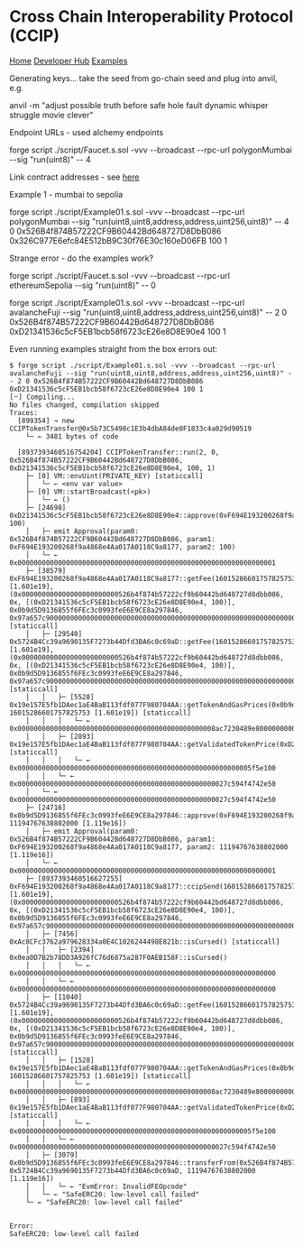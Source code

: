 # Cross Chain Interoperability Protocol (CCIP)

[Home](https://chain.link/cross-chain)
[Developer Hub](https://dev.chain.link/)
[Examples](https://docs.chain.link/ccip/examples)


Generating keys... take the seed from go-chain seed and plug into anvil, e.g.

anvil -m "adjust possible truth before safe hole fault dynamic whisper struggle movie clever"

Endpoint URLs - used alchemy endpoints

forge script ./script/Faucet.s.sol -vvv --broadcast --rpc-url polygonMumbai --sig "run(uint8)" -- 4

Link contract addresses - see [here](https://docs.chain.link/resources/link-token-contracts)


Example 1 - mumbai to sepolia

forge script ./script/Example01.s.sol -vvv --broadcast --rpc-url polygonMumbai --sig "run(uint8,uint8,address,address,uint256,uint8)" -- 4 0 0x526B4f874B57222CF9B60442Bd648727D8DbB086  0x326C977E6efc84E512bB9C30f76E30c160eD06FB 100 1

Strange error - do the examples work?

forge script ./script/Faucet.s.sol -vvv --broadcast --rpc-url ethereumSepolia --sig "run(uint8)" -- 0

forge script ./script/Example01.s.sol -vvv --broadcast --rpc-url avalancheFuji --sig "run(uint8,uint8,address,address,uint256,uint8)" -- 2 0 0x526B4f874B57222CF9B60442Bd648727D8DbB086 0xD21341536c5cF5EB1bcb58f6723cE26e8D8E90e4 100 1


Even running examples straight from the box errors out:

```
$ forge script ./script/Example01.s.sol -vvv --broadcast --rpc-url avalancheFuji --sig "run(uint8,uint8,address,address,uint256,uint8)" -- 2 0 0x526B4f874B57222CF9B60442Bd648727D8DbB086 0xD21341536c5cF5EB1bcb58f6723cE26e8D8E90e4 100 1
[⠒] Compiling...
No files changed, compilation skipped
Traces:
  [899354] → new CCIPTokenTransfer@0x5b73C5498c1E3b4dbA84de0F1833c4a029d90519
    └─ ← 3481 bytes of code

  [8937393460516754204] CCIPTokenTransfer::run(2, 0, 0x526B4f874B57222CF9B60442Bd648727D8DbB086, 0xD21341536c5cF5EB1bcb58f6723cE26e8D8E90e4, 100, 1)
    ├─ [0] VM::envUint(PRIVATE_KEY) [staticcall]
    │   └─ ← <env var value>
    ├─ [0] VM::startBroadcast(<pk>)
    │   └─ ← ()
    ├─ [24698] 0xD21341536c5cF5EB1bcb58f6723cE26e8D8E90e4::approve(0xF694E193200268f9a4868e4Aa017A0118C9a8177, 100)
    │   ├─ emit Approval(param0: 0x526B4f874B57222CF9B60442Bd648727D8DbB086, param1: 0xF694E193200268f9a4868e4Aa017A0118C9a8177, param2: 100)
    │   └─ ← 0x0000000000000000000000000000000000000000000000000000000000000001
    ├─ [38579] 0xF694E193200268f9a4868e4Aa017A0118C9a8177::getFee(16015286601757825753 [1.601e19], (0x000000000000000000000000526b4f874b57222cf9b60442bd648727d8dbb086, 0x, [(0xD21341536c5cF5EB1bcb58f6723cE26e8D8E90e4, 100)], 0x0b9d5D9136855f6FEc3c0993feE6E9CE8a297846, 0x97a657c90000000000000000000000000000000000000000000000000000000000000000)) [staticcall]
    │   ├─ [29540] 0x5724B4Cc39a9690135F7273b44Dfd3BA6c0c69aD::getFee(16015286601757825753 [1.601e19], (0x000000000000000000000000526b4f874b57222cf9b60442bd648727d8dbb086, 0x, [(0xD21341536c5cF5EB1bcb58f6723cE26e8D8E90e4, 100)], 0x0b9d5D9136855f6FEc3c0993feE6E9CE8a297846, 0x97a657c90000000000000000000000000000000000000000000000000000000000000000)) [staticcall]
    │   │   ├─ [5528] 0x19e157E5fb1DAec1aE4BaB113fdf077F980704AA::getTokenAndGasPrices(0x0b9d5D9136855f6FEc3c0993feE6E9CE8a297846, 16015286601757825753 [1.601e19]) [staticcall]
    │   │   │   └─ ← 0x0000000000000000000000000000000000000000000000008ac7230489e8000000000000000000000000000000000000000000000000000000000086d4b6be98
    │   │   ├─ [2893] 0x19e157E5fb1DAec1aE4BaB113fdf077F980704AA::getValidatedTokenPrice(0xD21341536c5cF5EB1bcb58f6723cE26e8D8E90e4) [staticcall]
    │   │   │   └─ ← 0x0000000000000000000000000000000000000000000000000000000005f5e100
    │   │   └─ ← 0x0000000000000000000000000000000000000000000000000027c594f4742e50
    │   └─ ← 0x0000000000000000000000000000000000000000000000000027c594f4742e50
    ├─ [24716] 0x0b9d5D9136855f6FEc3c0993feE6E9CE8a297846::approve(0xF694E193200268f9a4868e4Aa017A0118C9a8177, 11194767638802000 [1.119e16])
    │   ├─ emit Approval(param0: 0x526B4f874B57222CF9B60442Bd648727D8DbB086, param1: 0xF694E193200268f9a4868e4Aa017A0118C9a8177, param2: 11194767638802000 [1.119e16])
    │   └─ ← 0x0000000000000000000000000000000000000000000000000000000000000001
    ├─ [8937393460516627255] 0xF694E193200268f9a4868e4Aa017A0118C9a8177::ccipSend(16015286601757825753 [1.601e19], (0x000000000000000000000000526b4f874b57222cf9b60442bd648727d8dbb086, 0x, [(0xD21341536c5cF5EB1bcb58f6723cE26e8D8E90e4, 100)], 0x0b9d5D9136855f6FEc3c0993feE6E9CE8a297846, 0x97a657c90000000000000000000000000000000000000000000000000000000000000000))
    │   ├─ [7456] 0xAc8CFc3762a979628334a0E4C1026244498E821b::isCursed() [staticcall]
    │   │   ├─ [2394] 0x0ea0D7B2b78DD3A926fC76d6875a287F0AEB158F::isCursed()
    │   │   │   └─ ← 0x0000000000000000000000000000000000000000000000000000000000000000
    │   │   └─ ← 0x0000000000000000000000000000000000000000000000000000000000000000
    │   ├─ [11040] 0x5724B4Cc39a9690135F7273b44Dfd3BA6c0c69aD::getFee(16015286601757825753 [1.601e19], (0x000000000000000000000000526b4f874b57222cf9b60442bd648727d8dbb086, 0x, [(0xD21341536c5cF5EB1bcb58f6723cE26e8D8E90e4, 100)], 0x0b9d5D9136855f6FEc3c0993feE6E9CE8a297846, 0x97a657c90000000000000000000000000000000000000000000000000000000000000000)) [staticcall]
    │   │   ├─ [1528] 0x19e157E5fb1DAec1aE4BaB113fdf077F980704AA::getTokenAndGasPrices(0x0b9d5D9136855f6FEc3c0993feE6E9CE8a297846, 16015286601757825753 [1.601e19]) [staticcall]
    │   │   │   └─ ← 0x0000000000000000000000000000000000000000000000008ac7230489e8000000000000000000000000000000000000000000000000000000000086d4b6be98
    │   │   ├─ [893] 0x19e157E5fb1DAec1aE4BaB113fdf077F980704AA::getValidatedTokenPrice(0xD21341536c5cF5EB1bcb58f6723cE26e8D8E90e4) [staticcall]
    │   │   │   └─ ← 0x0000000000000000000000000000000000000000000000000000000005f5e100
    │   │   └─ ← 0x0000000000000000000000000000000000000000000000000027c594f4742e50
    │   ├─ [3079] 0x0b9d5D9136855f6FEc3c0993feE6E9CE8a297846::transferFrom(0x526B4f874B57222CF9B60442Bd648727D8DbB086, 0x5724B4Cc39a9690135F7273b44Dfd3BA6c0c69aD, 11194767638802000 [1.119e16])
    │   │   └─ ← "EvmError: InvalidFEOpcode"
    │   └─ ← "SafeERC20: low-level call failed"
    └─ ← "SafeERC20: low-level call failed"


Error:
SafeERC20: low-level call failed
```